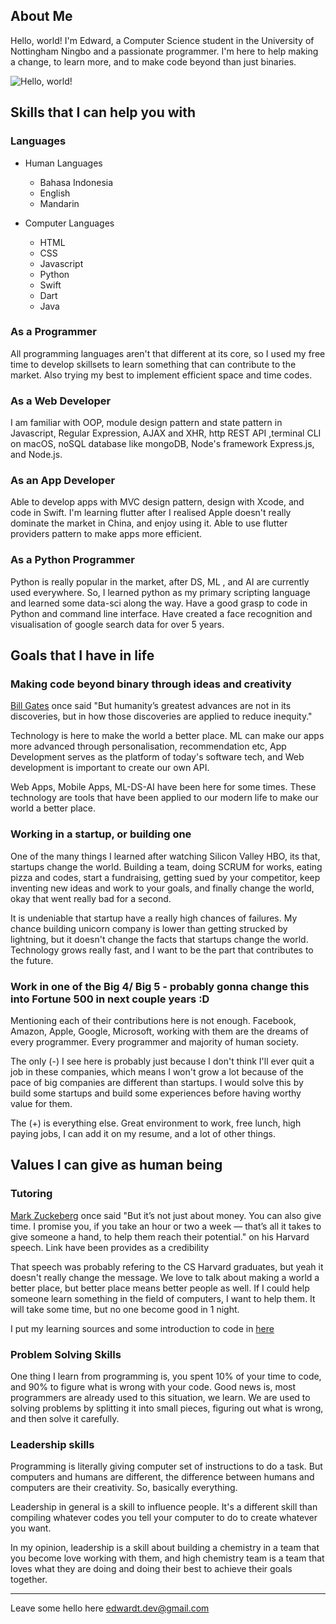 ## About Me

Hello, world! I'm Edward, a Computer Science student in the University of Nottingham Ningbo and a passionate programmer. 
I'm here to help making a change, to learn more, and to make code beyond than just binaries.

![Hello, world!](https://edwardtanoto.github.io/images/showcase.png "Portfolio")

## Skills that I can help you with

### Languages

- Human Languages
  - Bahasa Indonesia
  - English
  - Mandarin
  
- Computer Languages
  - HTML
  - CSS
  - Javascript
  - Python
  - Swift
  - Dart
  - Java

### As a Programmer
All programming languages aren't that different at its core, so I used my free time to develop skillsets to learn something that can contribute to the market.
Also trying my best to implement efficient space and time codes.

### As a Web Developer
I am familiar with OOP, module design pattern and state pattern in Javascript, Regular Expression, AJAX and XHR, http REST API ,terminal CLI on macOS, noSQL database like mongoDB, Node's framework Express.js, and Node.js.

### As an App Developer
Able to develop apps with MVC design pattern, design with Xcode, and code in Swift.
I'm learning flutter after I realised Apple doesn't really dominate the market in China, and enjoy using it. 
Able to use flutter providers pattern to make apps more efficient.

### As a Python Programmer
Python is really popular in the market, after DS, ML , and AI are currently used everywhere. 
So, I learned python as my primary scripting language and learned some data-sci along the way.
Have a good grasp to code in Python and command line interface. Have created a face recognition and visualisation of google search data for over 5 years. 

## Goals that I have in life

### Making code beyond binary through ideas and creativity

[Bill Gates](https://singjupost.com/bill-gates-commencement-speech-at-harvard-2007-full-transcript/) once said "But humanity’s greatest advances are not in its discoveries, but in how those discoveries are applied to reduce inequity."

Technology is here to make the world a better place. ML can make our apps more advanced through personalisation, recommendation etc, App Development serves as the platform of today's software tech, and Web development is important to create our own API. 

Web Apps, Mobile Apps, ML-DS-AI have been here for some times. These technology are tools that have been applied to our modern life to make our world a better place.

### Working in a startup, or building one

One of the many things I learned after watching Silicon Valley HBO, its that, startups change the world. Building a team, doing SCRUM for works, eating pizza and codes, start a fundraising, getting sued by your competitor, keep inventing new ideas and work to your goals, and finally change the world, okay that went really bad for a second.

It is undeniable that startup have a really high chances of failures. My chance building unicorn company is lower than getting strucked by lightning, but it doesn't change the facts that startups change the world. Technology grows really fast, and I want to be the part that contributes to the future.

### Work in one of the Big 4/ Big 5 - probably gonna change this into Fortune 500 in next couple years :D 

Mentioning each of their contributions here is not enough. Facebook, Amazon, Apple, Google, Microsoft, working with them are the dreams of every programmer. Every programmer and majority of human society. 

The only (-) I see here is probably just because I don't think I'll ever quit a job in these companies, which means I won't grow a lot because of the pace of big companies are different than startups. I would solve this by build some startups and build some experiences before having worthy value for them.

The (+) is everything else. Great environment to work, free lunch, high paying jobs, I can add it on my resume, and a lot of other things.

## Values I can give as human being

### Tutoring

[Mark Zuckeberg](https://news.harvard.edu/gazette/story/2017/05/mark-zuckerbergs-speech-as-written-for-harvards-class-of-2017/) once said 
"But it’s not just about money. You can also give time. I promise you, if you take an hour or two a week — that’s all it takes to give someone a hand, to help them reach their potential." on his Harvard speech. Link have been provides as a credibility

That speech was probably refering to the CS Harvard graduates, but yeah it doesn't really change the message.
We love to talk about making a world a better place, but better place means better people as well. If I could help someone learn something in the field of computers, I want to help them. It will take some time, but no one become good in 1 night.

I put my learning sources and some introduction to code in [here](https://edwardtanoto.github.io/educationstation/index.html)

### Problem Solving Skills

One thing I learn from programming is, you spent 10% of your time to code, and 90% to figure what is wrong with your code.
Good news is, most programmers are already used to this situation, we learn. We are used to solving problems by splitting it into small pieces, figuring out what is wrong, and then solve it carefully.

### Leadership skills

Programming is literally giving computer set of instructions to do a task. 
But computers and humans are different, the difference between humans and computers are their creativity. So, basically everything.

Leadership in general is a skill to influence people. It's a different skill than compiling whatever codes you tell your computer to do to create whatever you want.

In my opinion, leadership is a skill about building a chemistry in a team that you become love working with them, and high chemistry team is a team that loves what they are doing and doing their best to achieve their goals together.

_____________

Leave some hello here <edwardt.dev@gmail.com>
